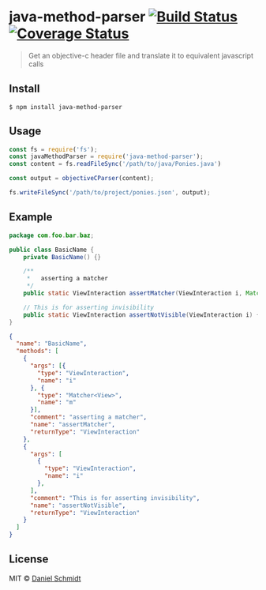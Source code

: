 # java-method-parser [![Build Status](https://travis-ci.org/DanielMSchmidt/java-method-parser.svg?branch=master)](https://travis-ci.org/DanielMSchmidt/java-method-parser) [![Coverage Status](https://coveralls.io/repos/github/DanielMSchmidt/java-method-parser/badge.svg?branch=master)](https://coveralls.io/github/DanielMSchmidt/java-method-parser?branch=master)

> Get an objective-c header file and translate it to equivalent javascript calls


## Install

```
$ npm install java-method-parser
```


## Usage

```js
const fs = require('fs');
const javaMethodParser = require('java-method-parser');
const content = fs.readFileSync('/path/to/java/Ponies.java')

const output = objectiveCParser(content);

fs.writeFileSync('/path/to/project/ponies.json', output);
```

## Example

```java
package com.foo.bar.baz;

public class BasicName {
    private BasicName() {}

    /**
     *   asserting a matcher
     */
    public static ViewInteraction assertMatcher(ViewInteraction i, Matcher<View> m) {}

    // This is for asserting invisibility
    public static ViewInteraction assertNotVisible(ViewInteraction i) {}
}

```

```json
{
  "name": "BasicName",
  "methods": [
    {
      "args": [{
        "type": "ViewInteraction",
        "name": "i"
      }, {
        "type": "Matcher<View>",
        "name": "m"
      }],
      "comment": "asserting a matcher",
      "name": "assertMatcher",
      "returnType": "ViewInteraction"
    },
    {
      "args": [
        {
          "type": "ViewInteraction",
          "name": "i"
        },
      ],
      "comment": "This is for asserting invisibility",
      "name": "assertNotVisible",
      "returnType": "ViewInteraction"
    }
  ]
}
```

## License

MIT © [Daniel Schmidt](http://danielmschmidt.de)
